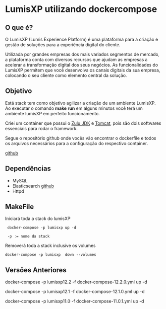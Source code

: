 LumisXP utilizando dockercompose
================================
O que é?
-----------------------
O LumisXP (Lumis Experience Platform) é uma plataforma para a criação e gestão de soluções para a experiência digital do cliente.

Utilizada por grandes empresas dos mais variados segmentos de mercado, a plataforma conta com diversos recursos que ajudam as empresas a acelerar a transformação digital dos seus negócios. As funcionalidades do LumisXP permitem que você desenvolva os canais digitais da sua empresa, colocando o seu cliente como elemento central da solução.

Objetivo
---------
Está stack tem como objetivo agilizar a criação de um ambiente LumisXP. Ao executar o comando <b>make run</b> em alguns minutos você terá um ambiente lumisXP em perfeito funcionamento.

Criei um container que possui o [Zulu JDK](https://hub.docker.com/r/azul/zulu-openjdk-centos/) e [Tomcat](https://tomcat.apache.org/), pois são dois softwares essenciais para rodar o framework.

Segue o repositório github onde vocês vão encontrar o dockerfile e todos os arquivos necessários para a configuração do respectivo container.

[github](https://github.com/jeduoliveira/lumisxp)

Dependências
------------

- MySQL
- Elasticsearch [github](https://github.com/jeduoliveira/lumisxp-elasticsearch)
- Httpd 

MakeFile
--------
Iniciará toda a stack do lumisXP

     docker-compose -p lumisxp up -d

     -p := nome da stack

Removerá toda a stack inclusive os volumes

    docker-compose -p lumisxp  down --volumes

Versões Anteriores
------------------

docker-compose -p lumisxp12.2 -f docker-compose-12.2.0.yml up -d 

docker-compose -p lumisxp12.1 -f docker-compose-12.1.0.yml up -d 

docker-compose -p lumisxp11.0 -f docker-compose-11.0.1.yml up -d 
